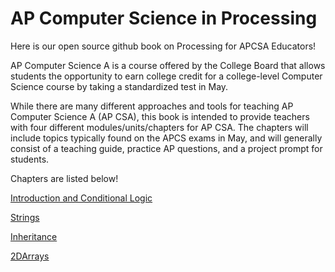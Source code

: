 


# AP Computer Science in Processing

Here is our open source github book on Processing for APCSA Educators!  

AP Computer Science A is a course offered by the College Board that allows students the opportunity to earn college credit for a college-level Computer Science course by taking a standardized test in May. 

While there are many different approaches and tools for teaching AP Computer Science A (AP CSA), this book is intended to provide teachers with four different modules/units/chapters for AP CSA. The chapters will include topics typically found on the APCS exams in May, and will generally consist of a teaching guide, practice AP questions, and a project prompt for students. 

Chapters are listed below!

[Introduction and Conditional Logic](https://github.com/treinartz/APCS.Processing.Fellowship.Resources/blob/gh-pages/chapters/IntroAndConditionalLogic.md)

[Strings](https://github.com/treinartz/pFellowship/blob/gh-pages/Strings.md)

[Inheritance](https://github.com/treinartz/pFellowship/blob/gh-pages/chapters/Inheritance.md)

[2DArrays](https://github.com/treinartz/pFellowship/blob/gh-pages/2DArrays.md)





